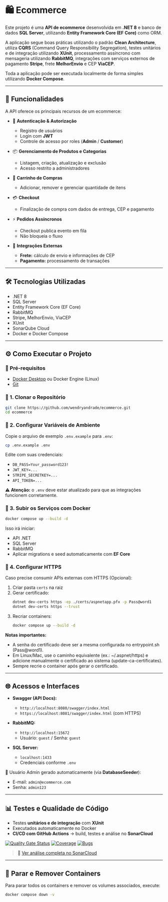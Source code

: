 # 🛍️ Ecommerce

Este projeto é uma **API de ecommerce** desenvolvida em **.NET 8** e banco de dados **SQL Server**, utilizando **Entity Framework Core (EF Core)** como ORM.

A aplicação segue boas práticas utilizando o padrão **Clean Architecture**, utiliza **CQRS** (Command Query Responsibility Segregation), testes unitários e de integração utilizando **XUnit**, processamento assíncrono com mensageria utilizando **RabbitMQ**, integrações com serviços externos de pagamento **Stripe**, frete **MelhorEnvio** e CEP **ViaCEP**.

Toda a aplicação pode ser executada localmente de forma simples utilizando **Docker Compose**.

---

## 🚀 Funcionalidades

A API oferece os principais recursos de um ecommerce:

- 🔑 **Autenticação & Autorização**  
  - Registro de usuários  
  - Login com **JWT**  
  - Controle de acesso por roles (**Admin** / **Customer**)  

- 📦 **Gerenciamento de Produtos e Categorias**  
  - Listagem, criação, atualização e exclusão  
  - Acesso restrito a administradores  

- 🛒 **Carrinho de Compras**  
  - Adicionar, remover e gerenciar quantidade de itens  

- 💳 **Checkout**  
  - Finalização de compra com dados de entrega, CEP e pagamento  

- ⚡ **Pedidos Assíncronos**  
  - Checkout publica evento em fila 
  - Não bloqueia o fluxo  

- 🔗 **Integrações Externas**  
  - **Frete:** cálculo de envio e informações de CEP 
  - **Pagamento:** processamento de transações 

---

## 🛠️ Tecnologias Utilizadas

- .NET 8  
- SQL Server  
- Entity Framework Core (EF Core)  
- RabbitMQ  
- Stripe, MelhorEnvio, ViaCEP  
- XUnit   
- SonarQube Cloud
- Docker e Docker Compose

---

## ⚙️ Como Executar o Projeto

### 🔧 Pré-requisitos
- [Docker Desktop](https://www.docker.com/products/docker-desktop) ou Docker Engine (Linux)  
- [Git](https://git-scm.com/)  

### 📂 1. Clonar o Repositório
```bash
git clone https://github.com/wendryandrade/ecommerce.git
cd ecommerce
```

### 🔑 2. Configurar Variáveis de Ambiente
Copie o arquivo de exemplo `.env.example` para `.env`:
```bash
cp .env.example .env
```

Edite com suas credenciais:  
- `DB_PASS=Your_password123!`  
- `JWT_KEY=...`  
- `STRIPE_SECRETKEY=...`  
- `API_TOKEN=...`  

⚠️ **Atenção:** o `.env` deve estar atualizado para que as integrações funcionem corretamente.

### 🐳 3. Subir os Serviços com Docker
```bash
docker compose up --build -d
```
Isso irá iniciar:
- API .NET  
- SQL Server  
- RabbitMQ  
- Aplicar migrations e seed automaticamente com **EF Core**

### 🔐 4. Configurar HTTPS
Caso precise consumir APIs externas com HTTPS (Opcional):  
1. Criar pasta `certs` na raiz  
2. Gerar certificado:
   ```bash
   dotnet dev-certs https -ep ./certs/aspnetapp.pfx -p Pass@word1
   dotnet dev-certs https --trust
   ```
3. Recriar containers:
   ```bash
   docker compose up --build -d
   ```

**Notas importantes:**

- A senha do certificado deve ser a mesma configurada no entrypoint.sh (Pass@word1).
- Em Linux/Mac, use o caminho equivalente (ex.: ~/.aspnet/https) e adicione manualmente o certificado ao sistema (update-ca-certificates).
- Sempre recrie o container após gerar o certificado.
---

## 🌐 Acessos e Interfaces

- **Swagger (API Docs):**  
  - `http://localhost:8080/swagger/index.html`  
  - `https://localhost:8081/swagger/index.html` (com HTTPS)  

- **RabbitMQ:**  
  - `http://localhost:15672`  
  - Usuário: `guest` / Senha: `guest`  

- **SQL Server:**  
  - `localhost:1433`  
  - Credenciais conforme `.env`  

🔑 Usuário Admin gerado automaticamente (via **DatabaseSeeder**):  
- E-mail: `admin@ecommerce.com`  
- Senha: `admin123`  

---

## 📊 Testes e Qualidade de Código

- Testes **unitários e de integração** com **XUnit**  
- Executados automaticamente no Docker  
- **CI/CD com GitHub Actions** → build, testes e análise no **SonarCloud**  

 
[![Quality Gate Status](https://sonarcloud.io/api/project_badges/measure?project=wendryandrade_ecommerce&metric=alert_status)](https://sonarcloud.io/summary/new_code?id=wendryandrade_ecommerce)
[![Coverage](https://sonarcloud.io/api/project_badges/measure?project=wendryandrade_ecommerce&metric=coverage)](https://sonarcloud.io/summary/new_code?id=wendryandrade_ecommerce)
[![Bugs](https://sonarcloud.io/api/project_badges/measure?project=wendryandrade_ecommerce&metric=bugs)](https://sonarcloud.io/summary/new_code?id=wendryandrade_ecommerce)

> 🔗 [Ver análise completa no SonarCloud](https://sonarcloud.io/project/overview?id=wendryandrade_ecommerce)

---

## 🛑 Parar e Remover Containers

Para parar todos os containers e remover os volumes associados, execute:

```bash
docker compose down -v
```
